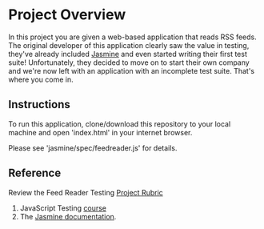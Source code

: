 # Project Overview

In this project you are given a web-based application that reads RSS feeds. The original developer of this application clearly saw the value in testing, they've already included [Jasmine](http://jasmine.github.io/) and even started writing their first test suite! Unfortunately, they decided to move on to start their own company and we're now left with an application with an incomplete test suite. That's where you come in.


## Instructions

To run this application, clone/download this repository to your local machine and open 'index.html' in your internet browser.

Please see 'jasmine/spec/feedreader.js' for details.

## Reference

Review the Feed Reader Testing [Project Rubric](https://review.udacity.com/#!/projects/3442558598/rubric)

1. JavaScript Testing [course](https://www.udacity.com/course/ud549)
2. The [Jasmine documentation](http://jasmine.github.io).